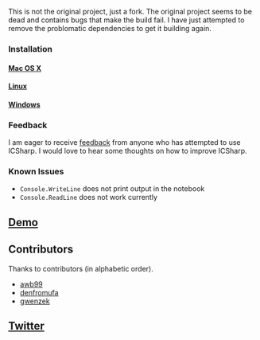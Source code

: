 This is not the original project, just a fork. The original project seems to be dead and contains bugs that make the build fail.
I have just attempted to remove the problomatic dependencies to get it building again.

### Installation

#### [Mac OS X](https://github.com/zabirauf/icsharp/wiki/Install-on-Mac-OS-X)

#### [Linux](https://github.com/zabirauf/icsharp/wiki/Install-on-Unix-(Debian-7.8))

#### [Windows](https://github.com/zabirauf/icsharp/wiki/Installation)

### Feedback
I am eager to receive [feedback](mailto:zabirauf@gmail.com) from anyone who has attempted to use ICSharp. I would love to hear
some thoughts on how to improve ICSharp.

### Known Issues
* `Console.WriteLine` does not print output in the notebook
* `Console.ReadLine` does not work currently

## [Demo](http://nbviewer.jupyter.org/urls/gist.githubusercontent.com/zabirauf/a0d4aa22b383afaa1e23/raw/65e539dc98b2cf3e38cc26faf3575e50f4ac9108/iCSharp%20Sample.ipynb)

## Contributors
Thanks to contributors (in alphabetic order).
* [awb99](https://github.com/awb99)
* [denfromufa](https://github.com/denfromufa)
* [gwenzek](https://github.com/gwenzek)

## [Twitter](http://twitter.com/zabirauf)

